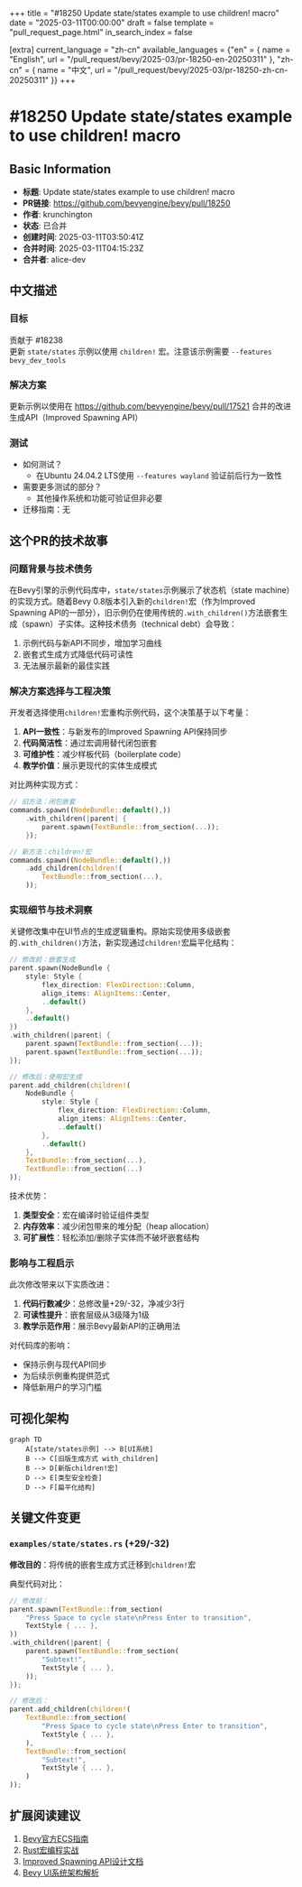 +++
title = "#18250 Update state/states example to use children! macro"
date = "2025-03-11T00:00:00"
draft = false
template = "pull_request_page.html"
in_search_index = false

[extra]
current_language = "zh-cn"
available_languages = {"en" = { name = "English", url = "/pull_request/bevy/2025-03/pr-18250-en-20250311" }, "zh-cn" = { name = "中文", url = "/pull_request/bevy/2025-03/pr-18250-zh-cn-20250311" }}
+++

# #18250 Update state/states example to use children! macro

## Basic Information
- **标题**: Update state/states example to use children! macro
- **PR链接**: https://github.com/bevyengine/bevy/pull/18250
- **作者**: krunchington
- **状态**: 已合并
- **创建时间**: 2025-03-11T03:50:41Z
- **合并时间**: 2025-03-11T04:15:23Z
- **合并者**: alice-dev

## 中文描述
### 目标
贡献于 #18238  
更新 `state/states` 示例以使用 `children!` 宏。注意该示例需要 `--features bevy_dev_tools`

### 解决方案
更新示例以使用在 https://github.com/bevyengine/bevy/pull/17521 合并的改进生成API（Improved Spawning API）

### 测试
- 如何测试？
  - 在Ubuntu 24.04.2 LTS使用 `--features wayland` 验证前后行为一致性
- 需要更多测试的部分？
  - 其他操作系统和功能可验证但非必要
- 迁移指南：无

## 这个PR的技术故事

### 问题背景与技术债务
在Bevy引擎的示例代码库中，`state/states`示例展示了状态机（state machine）的实现方式。随着Bevy 0.8版本引入新的`children!`宏（作为Improved Spawning API的一部分），旧示例仍在使用传统的`.with_children()`方法嵌套生成（spawn）子实体。这种技术债务（technical debt）会导致：

1. 示例代码与新API不同步，增加学习曲线
2. 嵌套式生成方式降低代码可读性
3. 无法展示最新的最佳实践

### 解决方案选择与工程决策
开发者选择使用`children!`宏重构示例代码，这个决策基于以下考量：

1. **API一致性**：与新发布的Improved Spawning API保持同步
2. **代码简洁性**：通过宏调用替代闭包嵌套
3. **可维护性**：减少样板代码（boilerplate code）
4. **教学价值**：展示更现代的实体生成模式

对比两种实现方式：

```rust
// 旧方法：闭包嵌套
commands.spawn((NodeBundle::default(),))
    .with_children(|parent| {
        parent.spawn(TextBundle::from_section(...));
    });

// 新方法：children!宏
commands.spawn((NodeBundle::default(),))
    .add_children(children!(
        TextBundle::from_section(...),
    ));
```

### 实现细节与技术洞察
关键修改集中在UI节点的生成逻辑重构。原始实现使用多级嵌套的`.with_children()`方法，新实现通过`children!`宏扁平化结构：

```rust
// 修改前：嵌套生成
parent.spawn(NodeBundle {
    style: Style {
        flex_direction: FlexDirection::Column,
        align_items: AlignItems::Center,
        ..default()
    },
    ..default()
})
.with_children(|parent| {
    parent.spawn(TextBundle::from_section(...));
    parent.spawn(TextBundle::from_section(...));
});

// 修改后：使用宏生成
parent.add_children(children!(
    NodeBundle {
        style: Style {
            flex_direction: FlexDirection::Column,
            align_items: AlignItems::Center,
            ..default()
        },
        ..default()
    },
    TextBundle::from_section(...),
    TextBundle::from_section(...)
));
```

技术优势：
1. **类型安全**：宏在编译时验证组件类型
2. **内存效率**：减少闭包带来的堆分配（heap allocation）
3. **可扩展性**：轻松添加/删除子实体而不破坏嵌套结构

### 影响与工程启示
此次修改带来以下实质改进：
1. **代码行数减少**：总修改量+29/-32，净减少3行
2. **可读性提升**：嵌套层级从3级降为1级
3. **教学示范作用**：展示Bevy最新API的正确用法

对代码库的影响：
- 保持示例与现代API同步
- 为后续示例重构提供范式
- 降低新用户的学习门槛

## 可视化架构

```mermaid
graph TD
    A[state/states示例] --> B[UI系统]
    B --> C[旧版生成方式 with_children]
    B --> D[新版children!宏]
    D --> E[类型安全检查]
    D --> F[扁平化结构]
```

## 关键文件变更

### `examples/state/states.rs` (+29/-32)
**修改目的**：将传统的嵌套生成方式迁移到`children!`宏

典型代码对比：
```rust
// 修改前：
parent.spawn(TextBundle::from_section(
    "Press Space to cycle state\nPress Enter to transition",
    TextStyle { ... },
))
.with_children(|parent| {
    parent.spawn(TextBundle::from_section(
        "Subtext!",
        TextStyle { ... },
    ));
});

// 修改后：
parent.add_children(children!(
    TextBundle::from_section(
        "Press Space to cycle state\nPress Enter to transition",
        TextStyle { ... },
    ),
    TextBundle::from_section(
        "Subtext!",
        TextStyle { ... },
    )
));
```

## 扩展阅读建议
1. [Bevy官方ECS指南](https://bevyengine.org/learn/book/ECS/)
2. [Rust宏编程实战](https://doc.rust-lang.org/book/ch19-06-macros.html)
3. [Improved Spawning API设计文档](https://github.com/bevyengine/rfcs/pull/45)
4. [Bevy UI系统架构解析](https://bevy-cheatbook.github.io/ui.html)